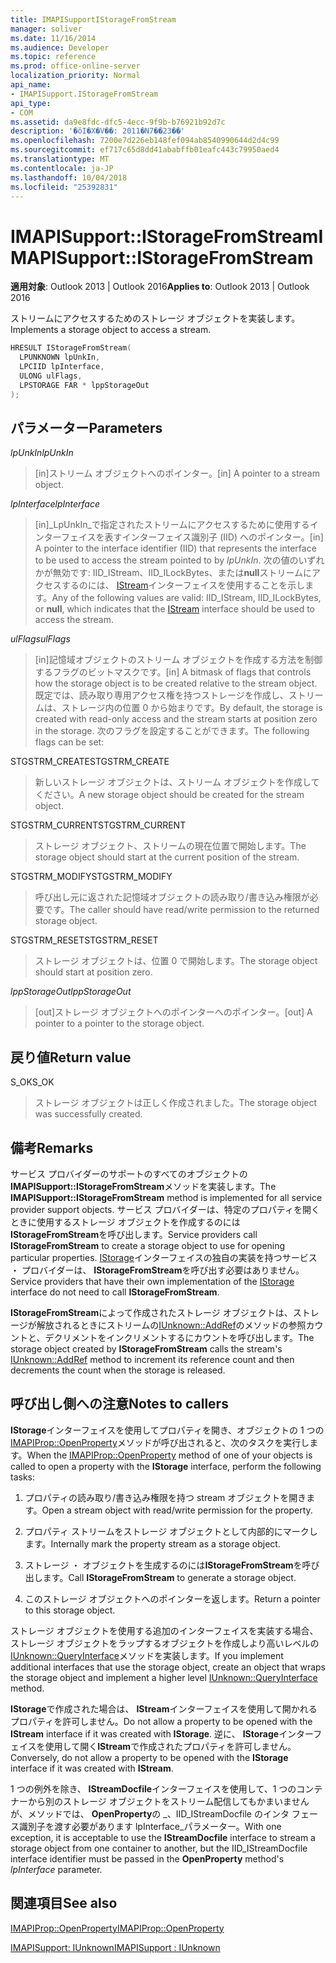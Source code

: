 ```yaml
---
title: IMAPISupportIStorageFromStream
manager: soliver
ms.date: 11/16/2014
ms.audience: Developer
ms.topic: reference
ms.prod: office-online-server
localization_priority: Normal
api_name:
- IMAPISupport.IStorageFromStream
api_type:
- COM
ms.assetid: da9e8fdc-dfc5-4ecc-9f9b-b76921b92d7c
description: '�ŏI�X�V��: 2011�N7��23��'
ms.openlocfilehash: 7200e7d226eb148fef094ab8540990644d2d4c99
ms.sourcegitcommit: ef717c65d8dd41ababffb01eafc443c79950aed4
ms.translationtype: MT
ms.contentlocale: ja-JP
ms.lasthandoff: 10/04/2018
ms.locfileid: "25392831"
---
```

# <a name="imapisupportistoragefromstream"></a><span data-ttu-id="fd182-103">IMAPISupport::IStorageFromStream</span><span class="sxs-lookup"><span data-stu-id="fd182-103">IMAPISupport::IStorageFromStream</span></span>

  
  
<span data-ttu-id="fd182-104">**適用対象**: Outlook 2013 | Outlook 2016</span><span class="sxs-lookup"><span data-stu-id="fd182-104">**Applies to**: Outlook 2013 | Outlook 2016</span></span> 
  
<span data-ttu-id="fd182-105">ストリームにアクセスするためのストレージ オブジェクトを実装します。</span><span class="sxs-lookup"><span data-stu-id="fd182-105">Implements a storage object to access a stream.</span></span>
  
```cpp
HRESULT IStorageFromStream(
  LPUNKNOWN lpUnkIn,
  LPCIID lpInterface,
  ULONG ulFlags,
  LPSTORAGE FAR * lppStorageOut
);
```

## <a name="parameters"></a><span data-ttu-id="fd182-106">パラメーター</span><span class="sxs-lookup"><span data-stu-id="fd182-106">Parameters</span></span>

 <span data-ttu-id="fd182-107">_lpUnkIn_</span><span class="sxs-lookup"><span data-stu-id="fd182-107">_lpUnkIn_</span></span>
  
> <span data-ttu-id="fd182-108">[in]ストリーム オブジェクトへのポインター。</span><span class="sxs-lookup"><span data-stu-id="fd182-108">[in] A pointer to a stream object.</span></span>
    
 <span data-ttu-id="fd182-109">_lpInterface_</span><span class="sxs-lookup"><span data-stu-id="fd182-109">_lpInterface_</span></span>
  
> <span data-ttu-id="fd182-110">[in]_LpUnkIn_で指定されたストリームにアクセスするために使用するインターフェイスを表すインターフェイス識別子 (IID) へのポインター。</span><span class="sxs-lookup"><span data-stu-id="fd182-110">[in] A pointer to the interface identifier (IID) that represents the interface to be used to access the stream pointed to by  _lpUnkIn_.</span></span> <span data-ttu-id="fd182-111">次の値のいずれかが無効です: IID_IStream、IID_ILockBytes、または**null**ストリームにアクセスするのには、 [IStream](https://msdn.microsoft.com/library/aa380034%28VS.85%29.aspx)インターフェイスを使用することを示します。</span><span class="sxs-lookup"><span data-stu-id="fd182-111">Any of the following values are valid: IID_IStream, IID_ILockBytes, or **null**, which indicates that the [IStream](https://msdn.microsoft.com/library/aa380034%28VS.85%29.aspx) interface should be used to access the stream.</span></span> 
    
 <span data-ttu-id="fd182-112">_ulFlags_</span><span class="sxs-lookup"><span data-stu-id="fd182-112">_ulFlags_</span></span>
  
> <span data-ttu-id="fd182-113">[in]記憶域オブジェクトのストリーム オブジェクトを作成する方法を制御するフラグのビットマスクです。</span><span class="sxs-lookup"><span data-stu-id="fd182-113">[in] A bitmask of flags that controls how the storage object is to be created relative to the stream object.</span></span> <span data-ttu-id="fd182-114">既定では、読み取り専用アクセス権を持つストレージを作成し、ストリームは、ストレージ内の位置 0 から始まりです。</span><span class="sxs-lookup"><span data-stu-id="fd182-114">By default, the storage is created with read-only access and the stream starts at position zero in the storage.</span></span> <span data-ttu-id="fd182-115">次のフラグを設定することができます。</span><span class="sxs-lookup"><span data-stu-id="fd182-115">The following flags can be set:</span></span>
    
<span data-ttu-id="fd182-116">STGSTRM_CREATE</span><span class="sxs-lookup"><span data-stu-id="fd182-116">STGSTRM_CREATE</span></span> 
  
> <span data-ttu-id="fd182-117">新しいストレージ オブジェクトは、ストリーム オブジェクトを作成してください。</span><span class="sxs-lookup"><span data-stu-id="fd182-117">A new storage object should be created for the stream object.</span></span>
    
<span data-ttu-id="fd182-118">STGSTRM_CURRENT</span><span class="sxs-lookup"><span data-stu-id="fd182-118">STGSTRM_CURRENT</span></span> 
  
> <span data-ttu-id="fd182-119">ストレージ オブジェクト、ストリームの現在位置で開始します。</span><span class="sxs-lookup"><span data-stu-id="fd182-119">The storage object should start at the current position of the stream.</span></span>
    
<span data-ttu-id="fd182-120">STGSTRM_MODIFY</span><span class="sxs-lookup"><span data-stu-id="fd182-120">STGSTRM_MODIFY</span></span> 
  
> <span data-ttu-id="fd182-121">呼び出し元に返された記憶域オブジェクトの読み取り/書き込み権限が必要です。</span><span class="sxs-lookup"><span data-stu-id="fd182-121">The caller should have read/write permission to the returned storage object.</span></span>
    
<span data-ttu-id="fd182-122">STGSTRM_RESET</span><span class="sxs-lookup"><span data-stu-id="fd182-122">STGSTRM_RESET</span></span> 
  
> <span data-ttu-id="fd182-123">ストレージ オブジェクトは、位置 0 で開始します。</span><span class="sxs-lookup"><span data-stu-id="fd182-123">The storage object should start at position zero.</span></span>
    
 <span data-ttu-id="fd182-124">_lppStorageOut_</span><span class="sxs-lookup"><span data-stu-id="fd182-124">_lppStorageOut_</span></span>
  
> <span data-ttu-id="fd182-125">[out]ストレージ オブジェクトへのポインターへのポインター。</span><span class="sxs-lookup"><span data-stu-id="fd182-125">[out] A pointer to a pointer to the storage object.</span></span>
    
## <a name="return-value"></a><span data-ttu-id="fd182-126">戻り値</span><span class="sxs-lookup"><span data-stu-id="fd182-126">Return value</span></span>

<span data-ttu-id="fd182-127">S_OK</span><span class="sxs-lookup"><span data-stu-id="fd182-127">S_OK</span></span> 
  
> <span data-ttu-id="fd182-128">ストレージ オブジェクトは正しく作成されました。</span><span class="sxs-lookup"><span data-stu-id="fd182-128">The storage object was successfully created.</span></span>
    
## <a name="remarks"></a><span data-ttu-id="fd182-129">備考</span><span class="sxs-lookup"><span data-stu-id="fd182-129">Remarks</span></span>

<span data-ttu-id="fd182-130">サービス プロバイダーのサポートのすべてのオブジェクトの**IMAPISupport::IStorageFromStream**メソッドを実装します。</span><span class="sxs-lookup"><span data-stu-id="fd182-130">The **IMAPISupport::IStorageFromStream** method is implemented for all service provider support objects.</span></span> <span data-ttu-id="fd182-131">サービス プロバイダーは、特定のプロパティを開くときに使用するストレージ オブジェクトを作成するのには**IStorageFromStream**を呼び出します。</span><span class="sxs-lookup"><span data-stu-id="fd182-131">Service providers call **IStorageFromStream** to create a storage object to use for opening particular properties.</span></span> <span data-ttu-id="fd182-132">[IStorage](https://msdn.microsoft.com/library/aa380015%28VS.85%29.aspx)インターフェイスの独自の実装を持つサービス ・ プロバイダーは、 **IStorageFromStream**を呼び出す必要はありません。</span><span class="sxs-lookup"><span data-stu-id="fd182-132">Service providers that have their own implementation of the [IStorage](https://msdn.microsoft.com/library/aa380015%28VS.85%29.aspx) interface do not need to call **IStorageFromStream**.</span></span> 
  
<span data-ttu-id="fd182-133">**IStorageFromStream**によって作成されたストレージ オブジェクトは、ストレージが解放されるときにストリームの[IUnknown::AddRef](https://msdn.microsoft.com/library/ms691379%28v=VS.85%29.aspx)のメソッドの参照カウントと、デクリメントをインクリメントするにカウントを呼び出します。</span><span class="sxs-lookup"><span data-stu-id="fd182-133">The storage object created by **IStorageFromStream** calls the stream's [IUnknown::AddRef](https://msdn.microsoft.com/library/ms691379%28v=VS.85%29.aspx) method to increment its reference count and then decrements the count when the storage is released.</span></span> 
  
## <a name="notes-to-callers"></a><span data-ttu-id="fd182-134">呼び出し側への注意</span><span class="sxs-lookup"><span data-stu-id="fd182-134">Notes to callers</span></span>

<span data-ttu-id="fd182-135">**IStorage**インターフェイスを使用してプロパティを開き、オブジェクトの 1 つの[IMAPIProp::OpenProperty](imapiprop-openproperty.md)メソッドが呼び出されると、次のタスクを実行します。</span><span class="sxs-lookup"><span data-stu-id="fd182-135">When the [IMAPIProp::OpenProperty](imapiprop-openproperty.md) method of one of your objects is called to open a property with the **IStorage** interface, perform the following tasks:</span></span> 
  
1. <span data-ttu-id="fd182-136">プロパティの読み取り/書き込み権限を持つ stream オブジェクトを開きます。</span><span class="sxs-lookup"><span data-stu-id="fd182-136">Open a stream object with read/write permission for the property.</span></span>
    
2. <span data-ttu-id="fd182-137">プロパティ ストリームをストレージ オブジェクトとして内部的にマークします。</span><span class="sxs-lookup"><span data-stu-id="fd182-137">Internally mark the property stream as a storage object.</span></span>
    
3. <span data-ttu-id="fd182-138">ストレージ ・ オブジェクトを生成するのには**IStorageFromStream**を呼び出します。</span><span class="sxs-lookup"><span data-stu-id="fd182-138">Call **IStorageFromStream** to generate a storage object.</span></span> 
    
4. <span data-ttu-id="fd182-139">このストレージ オブジェクトへのポインターを返します。</span><span class="sxs-lookup"><span data-stu-id="fd182-139">Return a pointer to this storage object.</span></span>
    
<span data-ttu-id="fd182-140">ストレージ オブジェクトを使用する追加のインターフェイスを実装する場合、ストレージ オブジェクトをラップするオブジェクトを作成しより高いレベルの[IUnknown::QueryInterface](https://msdn.microsoft.com/library/ms682521%28v=VS.85%29.aspx)メソッドを実装します。</span><span class="sxs-lookup"><span data-stu-id="fd182-140">If you implement additional interfaces that use the storage object, create an object that wraps the storage object and implement a higher level [IUnknown::QueryInterface](https://msdn.microsoft.com/library/ms682521%28v=VS.85%29.aspx) method.</span></span> 
  
<span data-ttu-id="fd182-141">**IStorage**で作成された場合は、 **IStream**インターフェイスを使用して開かれるプロパティを許可しません。</span><span class="sxs-lookup"><span data-stu-id="fd182-141">Do not allow a property to be opened with the **IStream** interface if it was created with **IStorage**.</span></span> <span data-ttu-id="fd182-142">逆に、 **IStorage**インターフェイスを使用して開く**IStream**で作成されたプロパティを許可しません。</span><span class="sxs-lookup"><span data-stu-id="fd182-142">Conversely, do not allow a property to be opened with the **IStorage** interface if it was created with **IStream**.</span></span> 
  
<span data-ttu-id="fd182-143">1 つの例外を除き、 **IStreamDocfile**インターフェイスを使用して、1 つのコンテナーから別のストレージ オブジェクトをストリーム配信してもかまいませんが、メソッドでは、 **OpenProperty**の _、IID_IStreamDocfile のインタ フェース識別子を渡す必要があります lpInterface_パラメーター。</span><span class="sxs-lookup"><span data-stu-id="fd182-143">With one exception, it is acceptable to use the **IStreamDocfile** interface to stream a storage object from one container to another, but the IID_IStreamDocfile interface identifier must be passed in the **OpenProperty** method's  _lpInterface_ parameter.</span></span> 
  
## <a name="see-also"></a><span data-ttu-id="fd182-144">関連項目</span><span class="sxs-lookup"><span data-stu-id="fd182-144">See also</span></span>



[<span data-ttu-id="fd182-145">IMAPIProp::OpenProperty</span><span class="sxs-lookup"><span data-stu-id="fd182-145">IMAPIProp::OpenProperty</span></span>](imapiprop-openproperty.md)
  
[<span data-ttu-id="fd182-146">IMAPISupport: IUnknown</span><span class="sxs-lookup"><span data-stu-id="fd182-146">IMAPISupport : IUnknown</span></span>](imapisupportiunknown.md)

